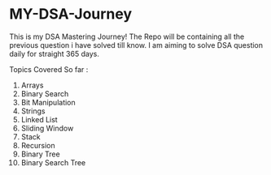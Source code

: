 # MY-DSA-Journey
This is my DSA Mastering Journey! The Repo will be containing all the previous question i have solved till know. I am aiming to solve DSA question daily for straight 365 days.

Topics Covered So far :

1. Arrays
2. Binary Search
3. Bit Manipulation
4. Strings
5. Linked List
6. Sliding Window
7. Stack
8. Recursion
9. Binary Tree
10. Binary Search Tree
